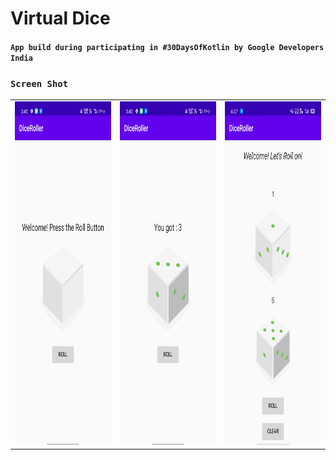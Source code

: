 # Virtual Dice
#### `App build during participating in #30DaysOfKotlin by Google Developers India`

###  `Screen Shot`
<table>
  <tr>
    <td><img src="./ScreenShot/one.jpg" width="300px" height="550px"></td>
    <td><img src="./ScreenShot/two.jpg" width="300px" height="550px"></td>
    <td><img src="./ScreenShot/four.jpg" width="300px" height="550px"></td>
  </tr>
</table>
